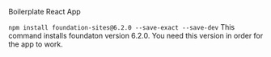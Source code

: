 Boilerplate React App

`npm install foundation-sites@6.2.0 --save-exact --save-dev` This command installs foundaton version 6.2.0. You need this version in order for the app to work.